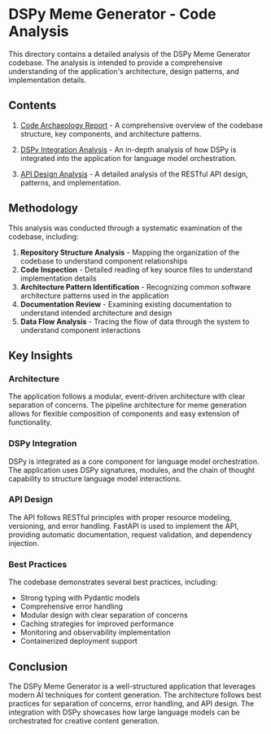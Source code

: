 # DSPy Meme Generator - Code Analysis

This directory contains a detailed analysis of the DSPy Meme Generator codebase. The analysis is intended to provide a comprehensive understanding of the application's architecture, design patterns, and implementation details.

## Contents

1. [Code Archaeology Report](dspy_meme_gen_analysis.md) - A comprehensive overview of the codebase structure, key components, and architecture patterns.

2. [DSPy Integration Analysis](dspy_integration_details.md) - An in-depth analysis of how DSPy is integrated into the application for language model orchestration.

3. [API Design Analysis](api_design_analysis.md) - A detailed analysis of the RESTful API design, patterns, and implementation.

## Methodology

This analysis was conducted through a systematic examination of the codebase, including:

1. **Repository Structure Analysis** - Mapping the organization of the codebase to understand component relationships
2. **Code Inspection** - Detailed reading of key source files to understand implementation details
3. **Architecture Pattern Identification** - Recognizing common software architecture patterns used in the application
4. **Documentation Review** - Examining existing documentation to understand intended architecture and design
5. **Data Flow Analysis** - Tracing the flow of data through the system to understand component interactions

## Key Insights

### Architecture

The application follows a modular, event-driven architecture with clear separation of concerns. The pipeline architecture for meme generation allows for flexible composition of components and easy extension of functionality.

### DSPy Integration

DSPy is integrated as a core component for language model orchestration. The application uses DSPy signatures, modules, and the chain of thought capability to structure language model interactions.

### API Design

The API follows RESTful principles with proper resource modeling, versioning, and error handling. FastAPI is used to implement the API, providing automatic documentation, request validation, and dependency injection.

### Best Practices

The codebase demonstrates several best practices, including:
- Strong typing with Pydantic models
- Comprehensive error handling
- Modular design with clear separation of concerns
- Caching strategies for improved performance
- Monitoring and observability implementation
- Containerized deployment support

## Conclusion

The DSPy Meme Generator is a well-structured application that leverages modern AI techniques for content generation. The architecture follows best practices for separation of concerns, error handling, and API design. The integration with DSPy showcases how large language models can be orchestrated for creative content generation. 